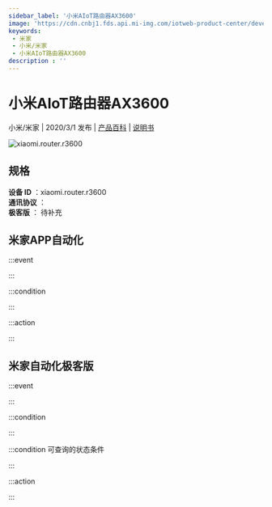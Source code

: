 ```yaml
---
sidebar_label: '小米AIoT路由器AX3600'
image: 'https://cdn.cnbj1.fds.api.mi-img.com/iotweb-product-center/developer_1577091211203iPQF2xWH.png?GalaxyAccessKeyId=AKVGLQWBOVIRQ3XLEW&Expires=9223372036854775807&Signature=2H3erc7xLIpKHIiiU2lO5VYJr0U='
keywords: 
 - 米家
 - 小米/米家
 - 小米AIoT路由器AX3600
description : ''
---
```

# 小米AIoT路由器AX3600

小米/米家 | 2020/3/1 发布 | [产品百科](https://home.mi.com/webapp/content/baike/product/index.html?model=xiaomi.router.r3600/) | [说明书](https://home.mi.com/views/introduction.html?model=xiaomi.router.r3600&region=cn)

![xiaomi.router.r3600](https://cdn.cnbj1.fds.api.mi-img.com/iotweb-product-center/developer_1577091211203iPQF2xWH.png?GalaxyAccessKeyId=AKVGLQWBOVIRQ3XLEW&Expires=9223372036854775807&Signature=2H3erc7xLIpKHIiiU2lO5VYJr0U=)

## 规格  
> 
**设备 ID** ：xiaomi.router.r3600  
**通讯协议** ：  
**极客版**  ： 待补充 


## 米家APP自动化  

:::event  

:::

:::condition  

:::

:::action   

:::

## 米家自动化极客版  

:::event  

:::

:::condition  

:::

:::condition 可查询的状态条件  

:::

:::action  

:::

        
